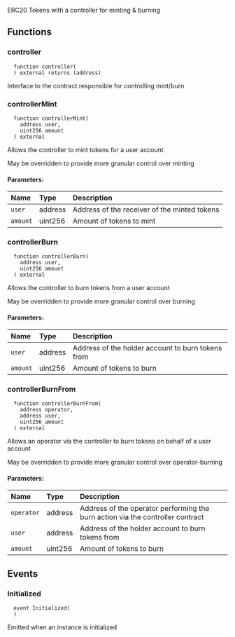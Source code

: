 ERC20 Tokens with a controller for minting & burning


## Functions
### controller
```solidity
  function controller(
  ) external returns (address)
```
Interface to the contract responsible for controlling mint/burn



### controllerMint
```solidity
  function controllerMint(
    address user,
    uint256 amount
  ) external
```
Allows the controller to mint tokens for a user account

May be overridden to provide more granular control over minting

#### Parameters:
| Name | Type | Description                                                          |
| :--- | :--- | :------------------------------------------------------------------- |
|`user` | address | Address of the receiver of the minted tokens
|`amount` | uint256 | Amount of tokens to mint

### controllerBurn
```solidity
  function controllerBurn(
    address user,
    uint256 amount
  ) external
```
Allows the controller to burn tokens from a user account

May be overridden to provide more granular control over burning

#### Parameters:
| Name | Type | Description                                                          |
| :--- | :--- | :------------------------------------------------------------------- |
|`user` | address | Address of the holder account to burn tokens from
|`amount` | uint256 | Amount of tokens to burn

### controllerBurnFrom
```solidity
  function controllerBurnFrom(
    address operator,
    address user,
    uint256 amount
  ) external
```
Allows an operator via the controller to burn tokens on behalf of a user account

May be overridden to provide more granular control over operator-burning

#### Parameters:
| Name | Type | Description                                                          |
| :--- | :--- | :------------------------------------------------------------------- |
|`operator` | address | Address of the operator performing the burn action via the controller contract
|`user` | address | Address of the holder account to burn tokens from
|`amount` | uint256 | Amount of tokens to burn

## Events
### Initialized
```solidity
  event Initialized(
  )
```

Emitted when an instance is initialized

